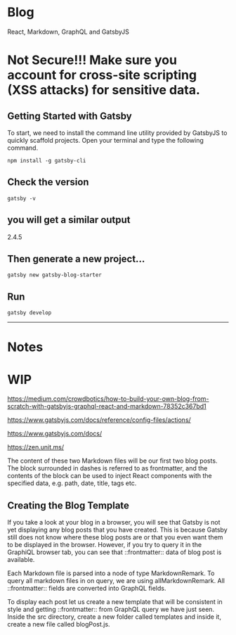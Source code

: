 # Blog
React, Markdown, GraphQL and GatsbyJS

# Not Secure!!! Make sure you account for cross-site scripting (XSS attacks) for sensitive data. 

## Getting Started with Gatsby
To start, we need to install the command line utility provided by GatsbyJS to quickly scaffold projects. Open your terminal and type the following command.

```npm install -g gatsby-cli```


## Check the version
```gatsby -v```

## you will get a similar output
2.4.5

## Then generate a new project...
```gatsby new gatsby-blog-starter```

## Run
```gatsby develop```

---
# Notes

# WIP

https://medium.com/crowdbotics/how-to-build-your-own-blog-from-scratch-with-gatsbyjs-graphql-react-and-markdown-78352c367bd1 

https://www.gatsbyjs.com/docs/reference/config-files/actions/

https://www.gatsbyjs.com/docs/

https://zen.unit.ms/


The content of these two Markdown files will be our first two blog posts. The block surrounded in dashes is referred to as frontmatter, and the contents of the block can be used to inject React components with the specified data, e.g. path, date, title, tags etc.

## Creating the Blog Template
If you take a look at your blog in a browser, you will see that Gatsby is not yet displaying any blog posts that you have created. This is because Gatsby still does not know where these blog posts are or that you even want them to be displayed in the browser. However, if you try to query it in the GraphiQL browser tab, you can see that ::frontmatter:: data of blog post is available.

Each Markdown file is parsed into a node of type MarkdownRemark. To query all markdown files in on query, we are using allMarkdownRemark. All ::frontmatter:: fields are converted into GraphQL fields.

To display each post let us create a new template that will be consistent in style and getting ::frontmatter:: from GraphQL query we have just seen. Inside the src directory, create a new folder called templates and inside it, create a new file called blogPost.js.
